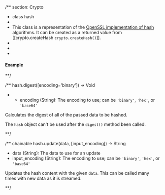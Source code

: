 
/** section: Crypto
  * class hash
  *
  * This class is a representation of the [OpenSSL implementation of hash](http://www.openssl.org/docs/crypto/crypto.html#item_AUTHENTICATION) algorithms. It can be created as a returned value from [[crypto.createHash `crypto.createHash()`]].
  *
  *
  *
#### Example

<script src='http://snippets.c9.io/github.com/c9/nodemanual.org-examples/nodejs_ref_guide/crypto/crypto.createHash.js?linestart=3&lineend=0&showlines=false' defer='defer'></script>

**/

/** 
hash.digest([encoding='binary']) -> Void
  * - encoding (String): The encoding to use; can be `'binary'`, `'hex'`, or `'base64'`

Calculates the digest of all of the passed data to be hashed.

<Note>The `hash` object can't be used after the `digest()` method been called.</Note>


**/ 


/** chainable
hash.update(data, [input_encoding]) -> String
- data (String): The data to use for an update
- input_encoding (String): The encoding to use; can be `'binary'`, `'hex'`, or `'base64'`

Updates the hash content with the given `data`. This can be called many times with new data as it is streamed.


**/ 